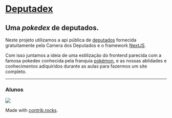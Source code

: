 # [Deputadex](https://deputadex.vercel.app/)

## Uma _pokedex_ de deputados.

Neste projeto utilizamos a api pública de [deputados](https://dadosabertos.camara.leg.br/swagger/api.html) fornecida gratuitamente pela Camera dos Deputados e o framework [NextJS](https://nextjs.org/).

Com isso juntamos a ideia de uma estilização do frontend parecida com a famosa pokedex conhecida pela franquia [pokémon](https://pt.wikipedia.org/wiki/Pok%C3%A9mon), e as nossas ablidades e conhecimentos adiquiridos durante as aulas para fazermos um site completo.

---

### Alunos

<a href="https://github.com/Rikelmelopes/FrontEnd_API-Deputados/graphs/contributors">
  <img src="https://contrib.rocks/image?repo=Rikelmelopes/FrontEnd_API-Deputados" />
</a>

Made with [contrib.rocks](https://contrib.rocks).
